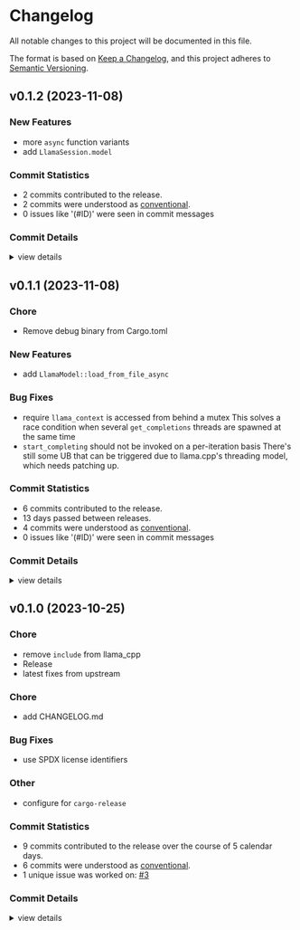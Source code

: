 # Changelog

All notable changes to this project will be documented in this file.

The format is based on [Keep a Changelog](https://keepachangelog.com/en/1.0.0/),
and this project adheres to [Semantic Versioning](https://semver.org/spec/v2.0.0.html).

## v0.1.2 (2023-11-08)

### New Features

 - <csr-id-dcfccdf721eb47a364cce5b1c7a54bcf94335ac0/> more `async` function variants
 - <csr-id-56285a119633682951f8748e85c6b8988e514232/> add `LlamaSession.model`

### Commit Statistics

<csr-read-only-do-not-edit/>

 - 2 commits contributed to the release.
 - 2 commits were understood as [conventional](https://www.conventionalcommits.org).
 - 0 issues like '(#ID)' were seen in commit messages

### Commit Details

<csr-read-only-do-not-edit/>

<details><summary>view details</summary>

 * **Uncategorized**
    - More `async` function variants ([`dcfccdf`](https://github.com/binedge/llama_cpp-rs/commit/dcfccdf721eb47a364cce5b1c7a54bcf94335ac0))
    - Add `LlamaSession.model` ([`56285a1`](https://github.com/binedge/llama_cpp-rs/commit/56285a119633682951f8748e85c6b8988e514232))
</details>

## v0.1.1 (2023-11-08)

<csr-id-3eddbab3cc35a59acbe66fa4f5333a9ca0edb326/>

### Chore

 - <csr-id-3eddbab3cc35a59acbe66fa4f5333a9ca0edb326/> Remove debug binary from Cargo.toml

### New Features

 - <csr-id-3bada658c9139af1c3dcdb32c60c222efb87a9f6/> add `LlamaModel::load_from_file_async`

### Bug Fixes

 - <csr-id-b676baa3c1a6863c7afd7a88b6f7e8ddd2a1b9bd/> require `llama_context` is accessed from behind a mutex
   This solves a race condition when several `get_completions` threads are spawned at the same time
 - <csr-id-4eb0bc9800877e460fe0d1d25398f35976b4d730/> `start_completing` should not be invoked on a per-iteration basis
   There's still some UB that can be triggered due to llama.cpp's threading model, which needs patching up.

### Commit Statistics

<csr-read-only-do-not-edit/>

 - 6 commits contributed to the release.
 - 13 days passed between releases.
 - 4 commits were understood as [conventional](https://www.conventionalcommits.org).
 - 0 issues like '(#ID)' were seen in commit messages

### Commit Details

<csr-read-only-do-not-edit/>

<details><summary>view details</summary>

 * **Uncategorized**
    - Release llama_cpp_sys v0.2.1, llama_cpp v0.1.1 ([`ef4e3f7`](https://github.com/binedge/llama_cpp-rs/commit/ef4e3f7a3c868a892f26acfae2a5211de4900d1c))
    - Add `LlamaModel::load_from_file_async` ([`3bada65`](https://github.com/binedge/llama_cpp-rs/commit/3bada658c9139af1c3dcdb32c60c222efb87a9f6))
    - Remove debug binary from Cargo.toml ([`3eddbab`](https://github.com/binedge/llama_cpp-rs/commit/3eddbab3cc35a59acbe66fa4f5333a9ca0edb326))
    - Require `llama_context` is accessed from behind a mutex ([`b676baa`](https://github.com/binedge/llama_cpp-rs/commit/b676baa3c1a6863c7afd7a88b6f7e8ddd2a1b9bd))
    - `start_completing` should not be invoked on a per-iteration basis ([`4eb0bc9`](https://github.com/binedge/llama_cpp-rs/commit/4eb0bc9800877e460fe0d1d25398f35976b4d730))
    - Update to llama.cpp 0a7c980 ([`94d7385`](https://github.com/binedge/llama_cpp-rs/commit/94d7385fefdab42ac6949c6d47c5ed262db08365))
</details>

## v0.1.0 (2023-10-25)

<csr-id-702a6ff49d83b10a0573a5ca1fb419efaa43746e/>
<csr-id-116fe8c82fe2c43bf9041f6dbfe2ed15d00e18e9/>
<csr-id-96548c840d3101091c879648074fa0ed1cee3011/>
<csr-id-a5fb19499ecbb1060ca8211111f186efc6e9b114/>
<csr-id-aa5eed4dcb6f50b25c878e584787211402a9138b/>

### Chore

 - <csr-id-702a6ff49d83b10a0573a5ca1fb419efaa43746e/> remove `include` from llama_cpp
 - <csr-id-116fe8c82fe2c43bf9041f6dbfe2ed15d00e18e9/> Release
 - <csr-id-96548c840d3101091c879648074fa0ed1cee3011/> latest fixes from upstream

### Chore

 - <csr-id-aa5eed4dcb6f50b25c878e584787211402a9138b/> add CHANGELOG.md

### Bug Fixes

 - <csr-id-2cb06aea62b892a032f515b78d720acb915f4a22/> use SPDX license identifiers

### Other

 - <csr-id-a5fb19499ecbb1060ca8211111f186efc6e9b114/> configure for `cargo-release`

### Commit Statistics

<csr-read-only-do-not-edit/>

 - 9 commits contributed to the release over the course of 5 calendar days.
 - 6 commits were understood as [conventional](https://www.conventionalcommits.org).
 - 1 unique issue was worked on: [#3](https://github.com/binedge/llama_cpp-rs/issues/3)

### Commit Details

<csr-read-only-do-not-edit/>

<details><summary>view details</summary>

 * **[#3](https://github.com/binedge/llama_cpp-rs/issues/3)**
    - Release ([`116fe8c`](https://github.com/binedge/llama_cpp-rs/commit/116fe8c82fe2c43bf9041f6dbfe2ed15d00e18e9))
 * **Uncategorized**
    - Release llama_cpp v0.1.0 ([`f24c7fe`](https://github.com/binedge/llama_cpp-rs/commit/f24c7fe3ebd851a56301ce3d5a1b4250d2d797b9))
    - Add CHANGELOG.md ([`aa5eed4`](https://github.com/binedge/llama_cpp-rs/commit/aa5eed4dcb6f50b25c878e584787211402a9138b))
    - Remove `include` from llama_cpp ([`702a6ff`](https://github.com/binedge/llama_cpp-rs/commit/702a6ff49d83b10a0573a5ca1fb419efaa43746e))
    - Use SPDX license identifiers ([`2cb06ae`](https://github.com/binedge/llama_cpp-rs/commit/2cb06aea62b892a032f515b78d720acb915f4a22))
    - Release llama_cpp_sys v0.2.0 ([`d1868ac`](https://github.com/binedge/llama_cpp-rs/commit/d1868acd16a284b60630b4519af710f54fea3dca))
    - Latest fixes from upstream ([`96548c8`](https://github.com/binedge/llama_cpp-rs/commit/96548c840d3101091c879648074fa0ed1cee3011))
    - Configure for `cargo-release` ([`a5fb194`](https://github.com/binedge/llama_cpp-rs/commit/a5fb19499ecbb1060ca8211111f186efc6e9b114))
    - Initial commit ([`6f672ff`](https://github.com/binedge/llama_cpp-rs/commit/6f672ffddc49ce23cd3eb4996128fe8614c560b4))
</details>

